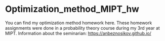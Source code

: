 # Optimization_method_MIPT_hw
You can find my optimization method homework here. These homework assignments were done in a probability theory course during my 3rd year at MIPT. Information about the seminarian: https://anbeznosikov.github.io/

